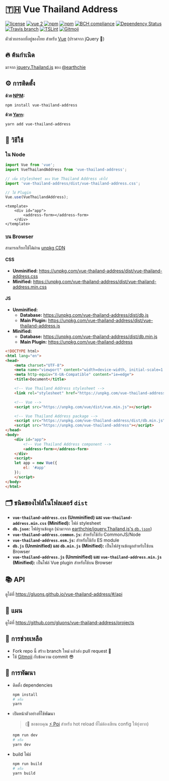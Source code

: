 # 🇹🇭 Vue Thailand Address
[![license](https://img.shields.io/github/license/gluons/vue-thailand-address.svg?style=flat-square)](./LICENSE)
[![vue 2](https://img.shields.io/badge/vue-2-42b983.svg?style=flat-square)](https://vuejs.org)
[![npm](https://img.shields.io/npm/v/vue-thailand-address.svg?style=flat-square)](https://www.npmjs.com/package/vue-thailand-address)
[![npm](https://img.shields.io/npm/dt/vue-thailand-address.svg?style=flat-square)](https://www.npmjs.com/package/vue-thailand-address)
[![BCH compliance](https://bettercodehub.com/edge/badge/gluons/vue-thailand-address?style=flat-square&branch=master)](https://bettercodehub.com/)
[![Dependency Status](https://dependencyci.com/github/gluons/vue-thailand-address/badge?style=flat-square)](https://dependencyci.com/github/gluons/vue-thailand-address)
[![Travis branch](https://img.shields.io/travis/gluons/vue-thailand-address/master.svg?style=flat-square)](https://travis-ci.org/gluons/vue-thailand-address)
[![TSLint](https://img.shields.io/badge/TSLint-gluons-15757B.svg?style=flat-square)](https://github.com/gluons/tslint-config-gluons)
[![Gitmoji](https://img.shields.io/badge/gitmoji-%20😜%20😍-FFDD67.svg?style=flat-square)](https://github.com/carloscuesta/gitmoji)

ตัวช่วยกรอกที่อยู่ของไทย สำหรับ [Vue](https://vuejs.org) (ปราศจาก jQuery 🎉)

## 🔥 ต้นกำเนิด

มาจาก [jquery.Thailand.js](https://github.com/earthchie/jquery.Thailand.js) ของ [@earthchie](https://github.com/earthchie)

## ⚙️ การติดตั้ง

**ด้วย [NPM](https://www.npmjs.com/):**

```bash
npm install vue-thailand-address
```

**ด้วย [Yarn](https://yarnpkg.com/):**

```bash
yarn add vue-thailand-address
```

## 🛂 วิธีใช้

### ใน Node

```javascript
import Vue from 'vue';
import VueThailandAddress from 'vue-thailand-address';

// เพิ่ม stylesheet ของ Vue Thailand Address เข้าไป
import 'vue-thailand-address/dist/vue-thailand-address.css';

// ใช้ Plugin
Vue.use(VueThailandAddress);
```

```vue
<template>
	<div id="app">
		<address-form></address-form>
	</div>
</template>
```

### บน Browser

สามารถเรียกใช้ได้ผ่าน [unpkg CDN](https://unpkg.com)

#### CSS

- **Unminified:** https://unpkg.com/vue-thailand-address/dist/vue-thailand-address.css
- **Minified:** https://unpkg.com/vue-thailand-address/dist/vue-thailand-address.min.css

#### JS

- **Unminified:**
  - **Database:** https://unpkg.com/vue-thailand-address/dist/db.js
  - **Main Plugin:** https://unpkg.com/vue-thailand-address/dist/vue-thailand-address.js
- **Minified:**
  - **Database:** https://unpkg.com/vue-thailand-address/dist/db.min.js
  - **Main Plugin:** https://unpkg.com/vue-thailand-address

```html
<!DOCTYPE html>
<html lang="en">
<head>
	<meta charset="UTF-8">
	<meta name="viewport" content="width=device-width, initial-scale=1.0">
	<meta http-equiv="X-UA-Compatible" content="ie=edge">
	<title>Document</title>

	<!-- Vue Thailand Address stylesheet -->
	<link rel="stylesheet" href="https://unpkg.com/vue-thailand-address/dist/vue-thailand-address.min.css">

	<!-- Vue -->
	<script src="https://unpkg.com/vue/dist/vue.min.js"></script>

	<!-- Vue Thailand Address package -->
	<script src="https://unpkg.com/vue-thailand-address/dist/db.min.js"></script>
	<script src="https://unpkg.com/vue-thailand-address"></script>
</head>
<body>
	<div id="app">
		<!-- Vue Thailand Address component -->
		<address-form></address-form>
	</div>
	<script>
	let app = new Vue({
		el: '#app'
	});
	</script>
</body>
</html>
```

## 🗂 ชนิดของไฟล์ในโฟลเดอร์ `dist`

- **`vue-thailand-address.css` (Unminified) และ `vue-thailand-address.min.css` (Minified):** ไฟล์ stylesheet
- **`db.json`:** ไฟล์ฐานข้อมูล (นำมาจาก [earthchie/jquery.Thailand.js's `db.json`](https://github.com/earthchie/jquery.Thailand.js/blob/master/jquery.Thailand.js/database/db.json))
- **`vue-thailand-address.common.js`:** สำหรับใช้กับ CommonJS/Node
- **`vue-thailand-address.esm.js`:** สำหรับใช้กับ ES module
- **`db.js` (Unminified) และ `db.min.js` (Minified):** เป็นไฟล์ฐานข้อมูลสำหรับใช้บน Browser
- **`vue-thailand-address.js` (Unminified) และ `vue-thailand-address.min.js` (Minified):** เป็นไฟล์ Vue plugin สำหรับใช้บน Browser

## 📚 API

ดูได้ที่ https://gluons.github.io/vue-thailand-address/#/api

## 📝 แผน

ดูได้ที่ https://github.com/gluons/vue-thailand-address/projects

## 🤝 การช่วยเหลือ

- Fork repo นี้ สร้าง branch ใหม่ แล้วส่ง pull request 🙂
- ใช้ [Gitmoji](https://github.com/carloscuesta/gitmoji) กับข้อความ commit 😎

## 🤖 การพัฒนา

- ติดตั้ง dependencies

  ```bash
  npm install
  # หรือ
  yarn
  ```

- เปิดหน้าตัวอย่างที่ใช้พัฒนา  
  > (🙇 ขอขอบคุณ [⚡ Poi](https://github.com/egoist/poi) สำหรับ hot reload ที่ไม่ต้องเขียน config ให้ยุ่งยาก)

  ```bash
  npm run dev
  # หรือ
  yarn dev
  ```

- build ไฟล์

  ```bash
  npm run build
  # หรือ
  yarn build
  ```
